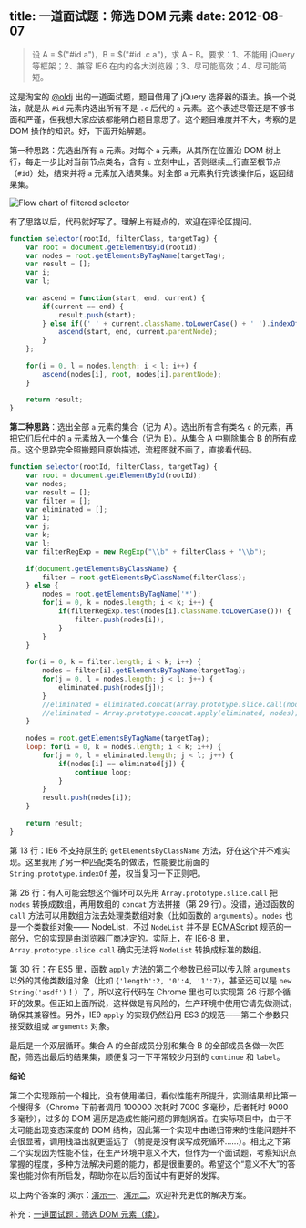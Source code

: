 title: 一道面试题：筛选 DOM 元素
date: 2012-08-07
---
> 设 A = $("#id a")，B = $("#id .c a")，求 A - B。要求：1、不能用 jQuery 等框架；2、兼容 IE6 在内的各大浏览器；3、尽可能高效；4、尽可能简短。

这是淘宝的 [@oldj](http://weibo.com/oldjwu) 出的一道面试题，题目借用了 jQuery 选择器的语法。换一个说法，就是从 `#id` 元素内选出所有不是 `.c` 后代的 `a` 元素。这个表述尽管还是不够书面和严谨，但我想大家应该都能明白题目意思了。这个题目难度并不大，考察的是 DOM 操作的知识。好，下面开始解题。

第一种思路：先选出所有 `a` 元素。对每个 `a` 元素，从其所在位置沿 DOM 树上行，每走一步比对当前节点类名，含有 `c` 立刻中止，否则继续上行直至根节点（`#id`）处，结束并将 `a` 元素加入结果集。对全部 `a` 元素执行完该操作后，返回结果集。

![Flow chart of filtered selector](/assets/images/2012/08/selector1.png)<!-- more -->

有了思路以后，代码就好写了。理解上有疑点的，欢迎在评论区提问。

```js
function selector(rootId, filterClass, targetTag) {
    var root = document.getElementById(rootId);
    var nodes = root.getElementsByTagName(targetTag);
    var result = [];
    var i;
    var l;
 
    var ascend = function(start, end, current) {
        if(current == end) {
            result.push(start);
        } else if((' ' + current.className.toLowerCase() + ' ').indexOf(' ' + filterClass + ' ') == -1) {
            ascend(start, end, current.parentNode);
        }
    };
 
    for(i = 0, l = nodes.length; i < l; i++) {
        ascend(nodes[i], root, nodes[i].parentNode);
    }
 
    return result;
}
```

**第二种思路**：选出全部 `a` 元素的集合（记为 A）。选出所有含有类名 `c` 的元素，再把它们后代中的 `a` 元素放入一个集合（记为 B）。从集合 A 中剔除集合 B 的所有成员。这个思路完全照搬题目原始描述，流程图就不画了，直接看代码。

```js
function selector(rootId, filterClass, targetTag) {
    var root = document.getElementById(rootId);
    var nodes;
    var result = [];
    var filter = [];
    var eliminated = [];
    var i;
    var j;
    var k;
    var l;
    var filterRegExp = new RegExp("\\b" + filterClass + "\\b");
 
    if(document.getElementsByClassName) {
        filter = root.getElementsByClassName(filterClass);
    } else {
        nodes = root.getElementsByTagName('*');
        for(i = 0, k = nodes.length; i < k; i++) {
            if(filterRegExp.test(nodes[i].className.toLowerCase())) {
                filter.push(nodes[i]);
            }
        }
    }
 
    for(i = 0, k = filter.length; i < k; i++) {
        nodes = filter[i].getElementsByTagName(targetTag);
        for(j = 0, l = nodes.length; j < l; j++) {
            eliminated.push(nodes[j]);
        }
        //eliminated = eliminated.concat(Array.prototype.slice.call(nodes, 0));
        //eliminated = Array.prototype.concat.apply(eliminated, nodes);
    }
 
    nodes = root.getElementsByTagName(targetTag);
    loop: for(i = 0, k = nodes.length; i < k; i++) {
        for(j = 0, l = eliminated.length; j < l; j++) {
            if(nodes[i] == eliminated[j]) {
                continue loop;
            }
        }
        result.push(nodes[i]);
    }
 
    return result;
}
```

第 13 行：IE6 不支持原生的 `getElementsByClassName` 方法，好在这个并不难实现。这里我用了另一种匹配类名的做法，性能要比前面的 `String.prototype.indexOf` 差，权当复习一下正则吧。

第 26 行：有人可能会想这个循环可以先用 `Array.prototype.slice.call` 把 `nodes` 转换成数组，再用数组的 `concat` 方法拼接（第 29 行）。没错，通过函数的 `call` 方法可以用数组方法去处理类数组对象（比如函数的 `arguments`）。`nodes` 也是一个类数组对象—— NodeList，不过 `NodeList` 并不是 [ECMAScript](http://www.ecmascript.org/) 规范的一部分，它的实现是由浏览器厂商决定的。实际上，在 IE6-8 里，`Array.prototype.slice.call` 确实无法将 `NodeList` 转换成标准的数组。

第 30 行：在 ES5 里，函数 `apply` 方法的第二个参数已经可以传入除 `arguments` 以外的其他类数组对象（比如 `{'length':2, '0':4, '1':7}`，甚至还可以是 `new String('asdf')`！）了，所以这行代码在 Chrome 里也可以实现第 26 行那个循环的效果。但正如上面所说，这样做是有风险的，生产环境中使用它请先做测试，确保其兼容性。另外，IE9 `apply` 的实现仍然沿用 ES3 的规范——第二个参数只接受数组或 `arguments` 对象。

最后是一个双层循环。集合 A 的全部成员分别和集合 B 的全部成员各做一次匹配，筛选出最后的结果集，顺便复习一下平常较少用到的 `continue` 和 `label`。

**结论**

第二个实现跟前一个相比，没有使用递归，看似性能有所提升，实测结果却比第一个慢得多（Chrome 下前者调用 100000 次耗时 7000 多毫秒，后者耗时 9000 多毫秒），过多的 DOM 遍历是造成性能问题的罪魁祸首。在实际项目中，由于不太可能出现变态深度的 DOM 结构，因此第一个实现中由递归带来的性能问题并不会很显著，调用栈溢出就更遥远了（前提是没有误写成死循环……）。相比之下第二个实现因为性能不佳，在生产环境中意义不大，但作为一个面试题，考察知识点掌握的程度，多种方法解决问题的能力，都是很重要的。希望这个“意义不大”的答案也能对你有所启发，帮助你在以后的面试中有更好的发挥。

以上两个答案的 演示：[演示一](/assets/examples/dom-filter/demo1.html)、[演示二](/assets/examples/dom-filter/demo2.html)。欢迎补充更优的解决方案。

补充：[一道面试题：筛选 DOM 元素（续）](#/blog/articles/2012/an-interview-quiz-filtered-dom-selector-continued)。